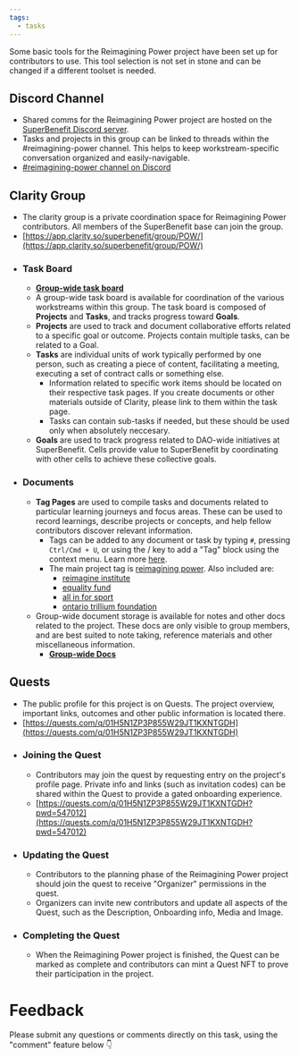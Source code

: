 ```yaml
---
tags:
  - tasks
---
```

Some basic tools for the Reimagining Power project have been set up for contributors to use. This tool selection is not set in stone and can be changed if a different toolset is needed.
## Discord Channel
- Shared comms for the Reimagining Power project are hosted on the [SuperBenefit Discord server](https://discord.gg/XFAYCNNmXj).
- Tasks and projects in this group can be linked to threads within the #reimagining-power channel. This helps to keep workstream-specific conversation organized and easily-navigable.
- [#reimagining-power channel on Discord](https://discord.gg/cYw46duTNP)

## Clarity Group
- The clarity group is a private coordination space for Reimagining Power contributors. All members of the SuperBenefit base can join the group.
- [https://app.clarity.so/superbenefit/group/POW/](https://app.clarity.so/superbenefit/group/POW/) 
- ### Task Board
	- [**Group-wide task board**](https://app.clarity.so/superbenefit/group/POW/tasks)
	- A group-wide task board is available for coordination of the various workstreams within this group. The task board is composed of **Projects** and **Tasks**, and tracks progress toward **Goals**.
	- **Projects** are used to track and document collaborative efforts related to a specific goal or outcome. Projects contain multiple tasks, can be related to a Goal.
	- **Tasks** are individual units of work typically performed by one person, such as creating a piece of content, facilitating a meeting, executing a set of contract calls or something else.
		- Information related to specific work items should be located on their respective task pages. If you create documents or other materials outside of Clarity, please link to them within the task page.
		- Tasks can contain sub-tasks if needed, but these should be used only when absolutely neccesary.
	- **Goals** are used to track progress related to DAO-wide initiatives at SuperBenefit. Cells provide value to SuperBenefit by coordinating with other cells to achieve these collective goals.
- ### Documents
	- **Tag Pages** are used to compile tasks and documents related to particular learning journeys and focus areas. These can be used to record learnings, describe projects or concepts, and help fellow contributors discover relevant information.
		- Tags can be added to any document or task by typing `#`, pressing `Ctrl/Cmd + U`, or using the / key to add a "Tag" block using the context menu. Learn more [here](https://app.clarity.so/wiki/tags/e1bdb0ed-065b-458d-a666-ba1672e2fcdb).
		- The main project tag is [reimagining power](notes/archive/clarity/Tags/reimagining%20power.md). Also included are:
			- [reimagine institute](notes/archive/clarity/Tags/reimagine%20institute.md)
			- [equality fund](notes/archive/clarity/Tags/equality%20fund.md)
			- [all in for sport](notes/archive/clarity/Tags/all%20in%20for%20sport.md)
			- [ontario trillium foundation](notes/archive/clarity/Tags/ontario%20trillium%20foundation.md)
	- Group-wide document storage is available for notes and other docs related to the project. These docs are only visible to group members, and are best suited to note taking, reference materials and other miscellaneous information.
		- [**Group-wide Docs**](https://app.clarity.so/superbenefit/group/POW/docs)

## Quests
- The public profile for this project is on Quests. The project overview, important links, outcomes and other public information is located there.
- [https://quests.com/q/01H5N1ZP3P855W29JT1KXNTGDH](https://quests.com/q/01H5N1ZP3P855W29JT1KXNTGDH) 
- ### Joining the Quest
	- Contributors may join the quest by requesting entry on the project's profile page. Private info and links (such as invitation codes) can be shared within the Quest to provide a gated onboarding experience.
	- [https://quests.com/q/01H5N1ZP3P855W29JT1KXNTGDH?pwd=547012](https://quests.com/q/01H5N1ZP3P855W29JT1KXNTGDH?pwd=547012) 
- ### Updating the Quest
	- Contributors to the planning phase of the Reimagining Power project should join the quest to receive "Organizer" permissions in the quest.
	- Organizers can invite new contributors and update all aspects of the Quest, such as the Description, Onboarding info, Media and Image.
- ### Completing the Quest
	- When the Reimagining Power project is finished, the Quest can be marked as complete and contributors can mint a Quest NFT to prove their participation in the project.

# Feedback
Please submit any questions or comments directly on this task, using the "comment" feature below 👇